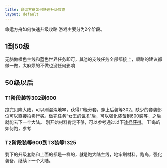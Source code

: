 ```yaml
---
title: 命运方舟如何快速升级攻略
layout: default
---
```


命运方舟如何快速升级攻略
游戏主要分为2个阶段。
## 1到50级
无脑做橙色主线和蓝色世界任务即可，其他的支线任务全部都接上，顺路的建议都做一做，太麻烦的不做也没任何影响
## 50级以后
### T1阶段装等302到600
跑完贝隆大陆，可以刷混沌地牢，获得T1缘分套，穿上后装等302。缺少的套装部位可以直接拍卖行买。做完任务“女王的请求”后，可以强化装备到600装等，之后就能去下一个大陆。
刚开始材料肯定不够，可以参考通过以下[途径获得]()。
T1岛屿如何跑，参考
### T2阶段装等600到T3装等1325
剩下的升级套路和上面的都是一样的，就是跑大陆主线，地牢刷材料，跑岛，强化装备，继续下一个大陆。


